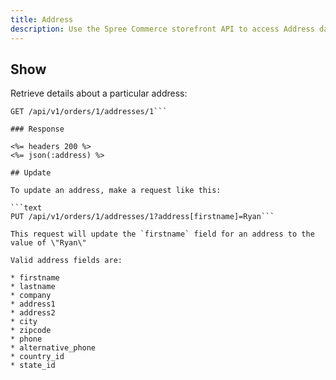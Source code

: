 ```yaml
---
title: Address
description: Use the Spree Commerce storefront API to access Address data.
---
```


## Show

Retrieve details about a particular address:

```text
GET /api/v1/orders/1/addresses/1```

### Response

<%= headers 200 %>
<%= json(:address) %>

## Update

To update an address, make a request like this:

```text
PUT /api/v1/orders/1/addresses/1?address[firstname]=Ryan```

This request will update the `firstname` field for an address to the value of \"Ryan\"

Valid address fields are:

* firstname
* lastname
* company
* address1
* address2
* city
* zipcode
* phone
* alternative_phone
* country_id
* state_id


